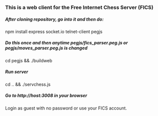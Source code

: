 ### This is a web client for the Free Internet Chess Server (FICS)

##### After cloning repository, go into it and then do:
npm install express socket.io telnet-client pegjs

##### Do this once and then anytime pegjs/fics_parser.peg.js or pegjs/moves_parser.peg.js is changed
cd pegjs && ./buildweb

##### Run server
cd .. && ./servchess.js

##### Go to http://host:3008 in your browser
Login as guest with no password or use your FICS account.
